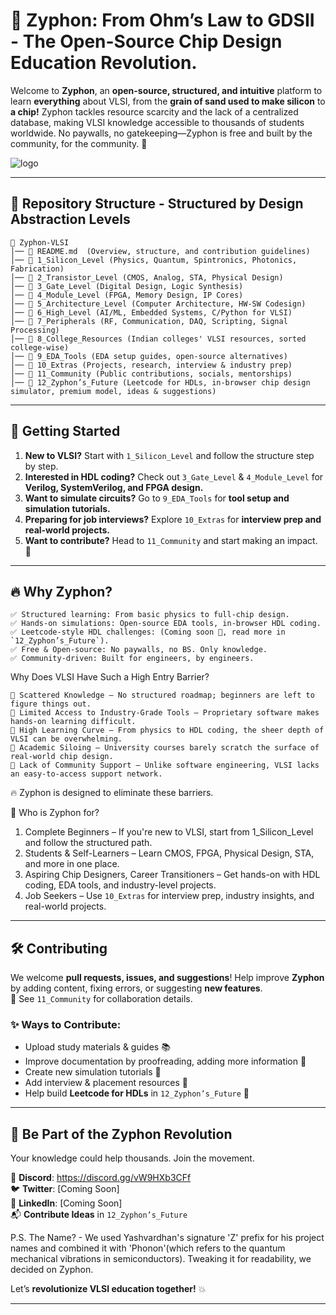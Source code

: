 # 📡 Zyphon: From Ohm’s Law to GDSII - The Open-Source Chip Design Education Revolution.

Welcome to **Zyphon**, an **open-source, structured, and intuitive** platform to learn **everything** about VLSI, from the **grain of sand used to make silicon** to **a chip!** Zyphon tackles resource scarcity and the lack of a centralized database, making VLSI knowledge accessible to thousands of students worldwide. No paywalls, no gatekeeping—Zyphon is free and built by the community, for the community. 🚀

![logo](https://github.com/user-attachments/assets/ba4b2d21-1f57-41ad-8ed8-efaf3efbad8e)

---

## 📂 Repository Structure - Structured by Design Abstraction Levels
```
📂 Zyphon-VLSI
│── 📜 README.md  (Overview, structure, and contribution guidelines)
│── 📂 1_Silicon_Level (Physics, Quantum, Spintronics, Photonics, Fabrication)
│── 📂 2_Transistor_Level (CMOS, Analog, STA, Physical Design)
│── 📂 3_Gate_Level (Digital Design, Logic Synthesis)
│── 📂 4_Module_Level (FPGA, Memory Design, IP Cores)
│── 📂 5_Architecture_Level (Computer Architecture, HW-SW Codesign)
│── 📂 6_High_Level (AI/ML, Embedded Systems, C/Python for VLSI)
│── 📂 7_Peripherals (RF, Communication, DAQ, Scripting, Signal Processing)
│── 📂 8_College_Resources (Indian colleges' VLSI resources, sorted college-wise)
│── 📂 9_EDA_Tools (EDA setup guides, open-source alternatives)
│── 📂 10_Extras (Projects, research, interview & industry prep)
│── 📂 11_Community (Public contributions, socials, mentorships)
│── 📂 12_Zyphon’s_Future (Leetcode for HDLs, in-browser chip design simulator, premium model, ideas & suggestions)
```

---

## 🚀 Getting Started

1. **New to VLSI?** Start with `1_Silicon_Level` and follow the structure step by step.
2. **Interested in HDL coding?** Check out `3_Gate_Level` & `4_Module_Level` for **Verilog, SystemVerilog, and FPGA design.**
3. **Want to simulate circuits?** Go to `9_EDA_Tools` for **tool setup and simulation tutorials.**
4. **Preparing for job interviews?** Explore `10_Extras` for **interview prep and real-world projects.**
5. **Want to contribute?** Head to `11_Community` and start making an impact. 🤝

---

## 🔥 Why Zyphon?
```
✅ Structured learning: From basic physics to full-chip design.  
✅ Hands-on simulations: Open-source EDA tools, in-browser HDL coding.  
✅ Leetcode-style HDL challenges: (Coming soon 🚧, read more in `12_Zyphon’s_Future`). 
✅ Free & Open-source: No paywalls, no BS. Only knowledge.  
✅ Community-driven: Built for engineers, by engineers.  
```
Why Does VLSI Have Such a High Entry Barrier?
```
🔴 Scattered Knowledge – No structured roadmap; beginners are left to figure things out.
🔴 Limited Access to Industry-Grade Tools – Proprietary software makes hands-on learning difficult.
🔴 High Learning Curve – From physics to HDL coding, the sheer depth of VLSI can be overwhelming.
🔴 Academic Siloing – University courses barely scratch the surface of real-world chip design.
🔴 Lack of Community Support – Unlike software engineering, VLSI lacks an easy-to-access support network.
```
🔥 Zyphon is designed to eliminate these barriers.

📢 Who is Zyphon for?
1. Complete Beginners – If you're new to VLSI, start from 1_Silicon_Level and follow the structured path.
2. Students & Self-Learners – Learn CMOS, FPGA, Physical Design, STA, and more in one place.
3. Aspiring Chip Designers, Career Transitioners – Get hands-on with HDL coding, EDA tools, and industry-level projects.
4. Job Seekers – Use `10_Extras` for interview prep, industry insights, and real-world projects.

---

## 🛠 Contributing
We welcome **pull requests, issues, and suggestions**! Help improve **Zyphon** by adding content, fixing errors, or suggesting **new features**.   
📌 See `11_Community` for collaboration details.

### ✨ Ways to Contribute:
- Upload study materials & guides 📚
- Improve documentation by proofreading, adding more information 📝
- Create new simulation tutorials 🔬
- Add interview & placement resources 🎯
- Help build **Leetcode for HDLs** in `12_Zyphon’s_Future` 🚀

---

## 📢 Be Part of the Zyphon Revolution
Your knowledge could help thousands. Join the movement.

🚀 **Discord**: https://discord.gg/vW9HXb3CFf  
🐦 **Twitter**: [Coming Soon]  
💼 **LinkedIn**: [Coming Soon]  
📬 **Contribute Ideas** in `12_Zyphon’s_Future`

P.S.
The Name? - We used Yashvardhan's signature 'Z' prefix for his project names and combined it with 'Phonon'(which refers to the quantum mechanical vibrations in semiconductors). Tweaking it for readability, we decided on Zyphon.

Let’s **revolutionize VLSI education together!** 💥

---
